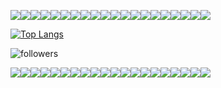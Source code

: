 <img src="https://img.shields.io/badge/-white?style=flat-square&logo=Aer Lingus&logoColor=3DDC84"/><img src="https://img.shields.io/badge/-white?style=flat-square&logo=Aer Lingus&logoColor=3DDC84"/><img src="https://img.shields.io/badge/-white?style=flat-square&logo=Aer Lingus&logoColor=3DDC84"/><img src="https://img.shields.io/badge/-white?style=flat-square&logo=Aer Lingus&logoColor=3DDC84"/><img src="https://img.shields.io/badge/-white?style=flat-square&logo=Aer Lingus&logoColor=3DDC84"/><img src="https://img.shields.io/badge/-white?style=flat-square&logo=Aer Lingus&logoColor=3DDC84"/><img src="https://img.shields.io/badge/-white?style=flat-square&logo=Aer Lingus&logoColor=3DDC84"/><img src="https://img.shields.io/badge/-white?style=flat-square&logo=Aer Lingus&logoColor=3DDC84"/><img src="https://img.shields.io/badge/-white?style=flat-square&logo=Aer Lingus&logoColor=3DDC84"/><img src="https://img.shields.io/badge/-white?style=flat-square&logo=Aer Lingus&logoColor=3DDC84"/><img src="https://img.shields.io/badge/-white?style=flat-square&logo=Aer Lingus&logoColor=3DDC84"/><img src="https://img.shields.io/badge/-white?style=flat-square&logo=Aer Lingus&logoColor=3DDC84"/><img src="https://img.shields.io/badge/-white?style=flat-square&logo=Aer Lingus&logoColor=3DDC84"/><img src="https://img.shields.io/badge/-white?style=flat-square&logo=Aer Lingus&logoColor=3DDC84"/><img src="https://img.shields.io/badge/-white?style=flat-square&logo=Aer Lingus&logoColor=3DDC84"/><img src="https://img.shields.io/badge/-white?style=flat-square&logo=Aer Lingus&logoColor=3DDC84"/><img src="https://img.shields.io/badge/-white?style=flat-square&logo=Aer Lingus&logoColor=3DDC84"/><img src="https://img.shields.io/badge/-white?style=flat-square&logo=Aer Lingus&logoColor=3DDC84"/><img src="https://img.shields.io/badge/-white?style=flat-square&logo=Aer Lingus&logoColor=3DDC84"/><img src="https://img.shields.io/badge/-white?style=flat-square&logo=Aer Lingus&logoColor=3DDC84"/>

[![Top Langs](https://github-readme-stats.vercel.app/api/top-langs/?username=dongwook1214&layout=compact)](https://github.com/dongwook1214/github-readme-stats)

![followers](https://img.shields.io/github/followers/dongwook1214?style=social)


<img src="https://img.shields.io/badge/-white?style=flat-square&logo=Aer Lingus&logoColor=3DDC84"/><img src="https://img.shields.io/badge/-white?style=flat-square&logo=Aer Lingus&logoColor=3DDC84"/><img src="https://img.shields.io/badge/-white?style=flat-square&logo=Aer Lingus&logoColor=3DDC84"/><img src="https://img.shields.io/badge/-white?style=flat-square&logo=Aer Lingus&logoColor=3DDC84"/><img src="https://img.shields.io/badge/-white?style=flat-square&logo=Aer Lingus&logoColor=3DDC84"/><img src="https://img.shields.io/badge/-white?style=flat-square&logo=Aer Lingus&logoColor=3DDC84"/><img src="https://img.shields.io/badge/-white?style=flat-square&logo=Aer Lingus&logoColor=3DDC84"/><img src="https://img.shields.io/badge/-white?style=flat-square&logo=Aer Lingus&logoColor=3DDC84"/><img src="https://img.shields.io/badge/-white?style=flat-square&logo=Aer Lingus&logoColor=3DDC84"/><img src="https://img.shields.io/badge/-white?style=flat-square&logo=Aer Lingus&logoColor=3DDC84"/><img src="https://img.shields.io/badge/-white?style=flat-square&logo=Aer Lingus&logoColor=3DDC84"/><img src="https://img.shields.io/badge/-white?style=flat-square&logo=Aer Lingus&logoColor=3DDC84"/><img src="https://img.shields.io/badge/-white?style=flat-square&logo=Aer Lingus&logoColor=3DDC84"/><img src="https://img.shields.io/badge/-white?style=flat-square&logo=Aer Lingus&logoColor=3DDC84"/><img src="https://img.shields.io/badge/-white?style=flat-square&logo=Aer Lingus&logoColor=3DDC84"/><img src="https://img.shields.io/badge/-white?style=flat-square&logo=Aer Lingus&logoColor=3DDC84"/><img src="https://img.shields.io/badge/-white?style=flat-square&logo=Aer Lingus&logoColor=3DDC84"/><img src="https://img.shields.io/badge/-white?style=flat-square&logo=Aer Lingus&logoColor=3DDC84"/><img src="https://img.shields.io/badge/-white?style=flat-square&logo=Aer Lingus&logoColor=3DDC84"/><img src="https://img.shields.io/badge/-white?style=flat-square&logo=Aer Lingus&logoColor=3DDC84"/>
